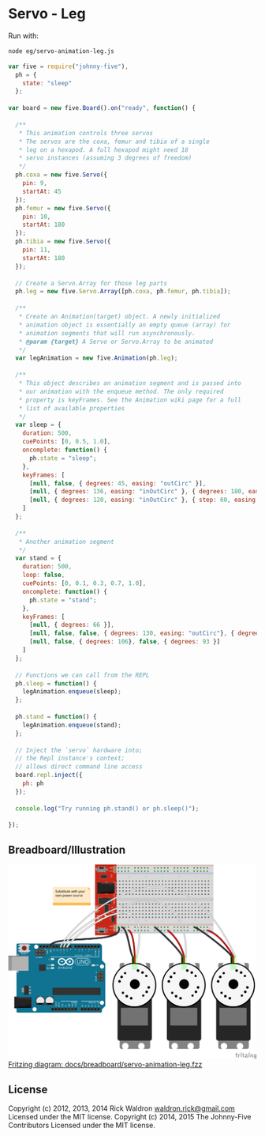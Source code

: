 <!--remove-start-->
# Servo - Leg

Run with:
```bash
node eg/servo-animation-leg.js
```
<!--remove-end-->

```javascript
var five = require("johnny-five"),
  ph = {
    state: "sleep"
  };

var board = new five.Board().on("ready", function() {

  /**
   * This animation controls three servos
   * The servos are the coxa, femur and tibia of a single
   * leg on a hexapod. A full hexapod might need 18
   * servo instances (assuming 3 degrees of freedom)
   */
  ph.coxa = new five.Servo({
    pin: 9,
    startAt: 45
  });
  ph.femur = new five.Servo({
    pin: 10,
    startAt: 180
  });
  ph.tibia = new five.Servo({
    pin: 11,
    startAt: 180
  });

  // Create a Servo.Array for those leg parts
  ph.leg = new five.Servo.Array([ph.coxa, ph.femur, ph.tibia]);

  /**
   * Create an Animation(target) object. A newly initialized
   * animation object is essentially an empty queue (array) for
   * animation segments that will run asynchronously.
   * @param {target} A Servo or Servo.Array to be animated
   */
  var legAnimation = new five.Animation(ph.leg);

  /**
   * This object describes an animation segment and is passed into
   * our animation with the enqueue method. The only required
   * property is keyFrames. See the Animation wiki page for a full
   * list of available properties
   */
  var sleep = {
    duration: 500,
    cuePoints: [0, 0.5, 1.0],
    oncomplete: function() {
      ph.state = "sleep";
    },
    keyFrames: [
      [null, false, { degrees: 45, easing: "outCirc" }],
      [null, { degrees: 136, easing: "inOutCirc" }, { degrees: 180, easing: "inOutCirc" }],
      [null, { degrees: 120, easing: "inOutCirc" }, { step: 60, easing: "inOutCirc" }]
    ]
  };

  /**
   * Another animation segment
   */
  var stand = {
    duration: 500,
    loop: false,
    cuePoints: [0, 0.1, 0.3, 0.7, 1.0],
    oncomplete: function() {
      ph.state = "stand";
    },
    keyFrames: [
      [null, { degrees: 66 }],
      [null, false, false, { degrees: 130, easing: "outCirc"}, { degrees: 104, easing: "inCirc"}],
      [null, false, { degrees: 106}, false, { degrees: 93 }]
    ]
  };

  // Functions we can call from the REPL
  ph.sleep = function() {
    legAnimation.enqueue(sleep);
  };

  ph.stand = function() {
    legAnimation.enqueue(stand);
  };

  // Inject the `servo` hardware into;
  // the Repl instance's context;
  // allows direct command line access
  board.repl.inject({
    ph: ph
  });

  console.log("Try running ph.stand() or ph.sleep()");

});

```


## Breadboard/Illustration


![docs/breadboard/servo-animation-leg.png](breadboard/servo-animation-leg.png)  
[Fritzing diagram: docs/breadboard/servo-animation-leg.fzz](breadboard/servo-animation-leg.fzz)




<!--remove-start-->
## License
Copyright (c) 2012, 2013, 2014 Rick Waldron <waldron.rick@gmail.com>
Licensed under the MIT license.
Copyright (c) 2014, 2015 The Johnny-Five Contributors
Licensed under the MIT license.
<!--remove-end-->
